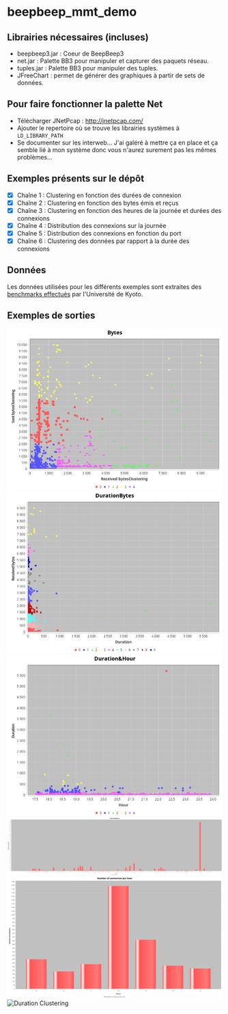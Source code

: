 # beepbeep_mmt_demo
## Librairies nécessaires (incluses)
- beepbeep3.jar : Coeur de BeepBeep3
- net.jar : Palette BB3 pour manipuler et capturer des paquets réseau.
- tuples.jar : Palette BB3 pour manipuler des tuples.
- JFreeChart : permet de générer des graphiques à partir de sets de données.

## Pour faire fonctionner la palette Net
- Télécharger JNetPcap : http://jnetpcap.com/
- Ajouter le repertoire où se trouve les librairies systèmes à `LD_LIBRARY_PATH`
- Se documenter sur les interweb... J'ai galéré à mettre ça en place et ça semble lié à mon système donc vous n'aurez surement pas les mêmes problèmes... 


## Exemples présents sur le dépôt
- [x] Chaîne 1 : Clustering en fonction des durées de connexion
- [x] Chaîne 2 : Clustering en fonction des bytes émis et reçus 
- [x] Chaîne 3 : Clustering en fonction des heures de la journée et durées des connexions
- [x] Chaîne 4 : Distribution des connexions sur la journée
- [x] Chaîne 5 : Distribution des connexions en fonction du port
- [x] Chaîne 6 : Clustering des données par rapport à la durée des connexions

## Données 
Les données utilisées pour les différents exemples sont extraites des [benchmarks effectués](http://www.takakura.com/Kyoto_data/BenchmarkData-Description-v5.pdf) par l'Université de Kyoto.


## Exemples de sorties 
![Bytes Clustering](./img/outputs/bytesClustering.png)
![Bytes Duration Clustering](./img/outputs/durationBytes.png)
![Hour Duration Clustering](./img/outputs/hourDuration.png)
![Ports Distribution](./img/outputs/ports.png)
![Hours Distribution](./img/outputs/hours.png)
![Duration Clustering](./img/outputs/duraiton.png)
